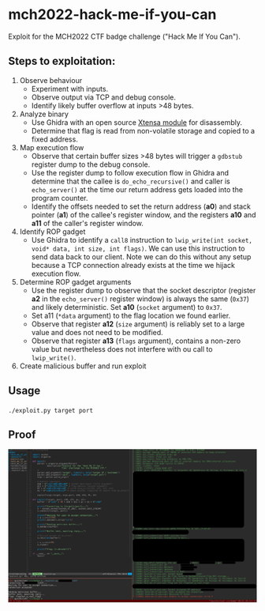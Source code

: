 # mch2022-hack-me-if-you-can
Exploit for the MCH2022 CTF badge challenge ("Hack Me If You Can").

## Steps to exploitation:
1. Observe behaviour
   - Experiment with inputs.
   - Observe output via TCP and debug console.
   - Identify likely buffer overflow at inputs >48 bytes.
2. Analyze binary
   - Use Ghidra with an open source [Xtensa module](https://github.com/yath/ghidra-xtensa) for disassembly.
   - Determine that flag is read from non-volatile storage and copied to a
     fixed address.
3. Map execution flow
   - Observe that certain buffer sizes >48 bytes will trigger a `gdbstub`
     register dump to the debug console.
   - Use the register dump to follow execution flow in Ghidra and determine
     that the callee is `do_echo_recursive()` and caller is `echo_server()` at the
     time our return address gets loaded into the program counter.
   - Identify the offsets needed to set the return address (**a0**) and stack
     pointer (**a1**) of the callee's register window, and the registers **a10**
     and **a11** of the caller's register window.
4. Identify ROP gadget
   - Use Ghidra to identify a `call8` instruction to 
     `lwip_write(int socket, void* data, int size, int flags)`. We can use this
     instruction to send data back to our client. Note we can do this without
     any setup because a TCP connection already exists at the time we hijack
     execution flow.
5. Determine ROP gadget arguments
   - Use the register dump to observe that the socket descriptor (register **a2**
     in the `echo_server()` register window) is always the same (`0x37`) and
     likely deterministic. Set **a10** (`socket` argument) to `0x37`.
   - Set a11 (`*data` argument) to the flag location we found earlier.
   - Observe that register **a12** (`size` argument) is reliably set to a large
     value and does not need to be modified.
   - Observe that register **a13** (`flags` argument), contains a non-zero value
     but nevertheless does not interfere with ou call to `lwip_write()`.
6. Create malicious buffer and run exploit

## Usage
`./exploit.py target port`

## Proof
![proof](proof.png)
